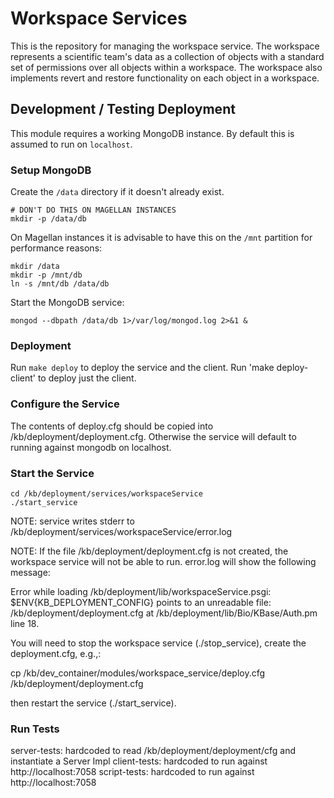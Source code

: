 Workspace Services
==================

This is the repository for managing the workspace
service. The workspace represents a scientific team's
data as a collection of objects with a standard set of
permissions over all objects within a workspace. The
workspace also implements revert and restore functionality
on each object in a workspace.

Development / Testing Deployment
--------------------------------

This module requires a working MongoDB instance.
By default this is assumed to run on `localhost`.

### Setup MongoDB ###

Create the `/data` directory if it doesn't already exist.

    # DON'T DO THIS ON MAGELLAN INSTANCES
    mkdir -p /data/db 

On Magellan instances it is advisable to have this on the
`/mnt` partition for performance reasons:

    mkdir /data
    mkdir -p /mnt/db
    ln -s /mnt/db /data/db

Start the MongoDB service:

    mongod --dbpath /data/db 1>/var/log/mongod.log 2>&1 &

### Deployment ###

Run `make deploy` to deploy the service and the client.
Run 'make deploy-client' to deploy just the client.


### Configure the Service ###

The contents of deploy.cfg should be copied into /kb/deployment/deployment.cfg.
Otherwise the service will default to running against mongodb on localhost.

### Start the Service ###

    cd /kb/deployment/services/workspaceService
    ./start_service

NOTE: service writes stderr to /kb/deployment/services/workspaceService/error.log

NOTE: If the file /kb/deployment/deployment.cfg is not created, the workspace
service will not be able to run. error.log will show the following message:

Error while loading /kb/deployment/lib/workspaceService.psgi: $ENV{KB_DEPLOYMENT_CONFIG} points 
to an unreadable file: /kb/deployment/deployment.cfg at /kb/deployment/lib/Bio/KBase/Auth.pm line 18.

You will need to stop the workspace service (./stop_service), create the deployment.cfg, e.g.,:

cp /kb/dev_container/modules/workspace_service/deploy.cfg /kb/deployment/deployment.cfg

then restart the service (./start_service).

### Run Tests

server-tests: hardcoded to read /kb/deployment/deployment/cfg and instantiate a Server Impl
client-tests: hardcoded to run against http://localhost:7058
script-tests: hardcoded to run against http://localhost:7058
